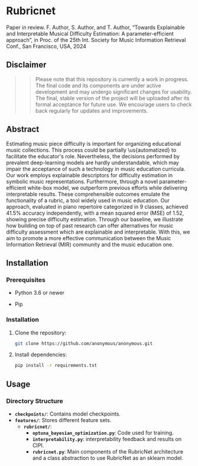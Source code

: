 # Rubricnet

Paper in review. F. Author, S. Author, and T. Author, “Towards Explainable
and Interpretable Musical Difficulty Estimation: A parameter-efficient
approach”, in Proc. of the 25th Int. Society for Music Information Retrieval Conf., San Francisco, USA, 2024

## Disclaimer

>> Please note that this repository is currently a work in progress. The final code and its components are under active development and may undergo significant changes for usability. The final, stable version of the project will be uploaded after its formal acceptance for future use. We encourage users to check back regularly for updates and improvements.


## Abstract

Estimating music piece difficulty is important for organizing educational music collections. This process could be partially \us{automatized} to facilitate the educator's role. Nevertheless, the decisions performed by prevalent deep-learning models are hardly understandable, which may impair the acceptance of such a technology in music education curricula. Our work employs explainable descriptors for difficulty estimation in  symbolic music representations. Furthermore, through a novel parameter-efficient white-box model, we outperform previous efforts while delivering interpretable results. These comprehensible outcomes emulate the functionality of a rubric, a tool widely used in music education.
Our approach, evaluated in piano repertoire categorized in 9 classes, achieved  
41.5% accuracy independently, with a mean squared error (MSE) of 1.52, showing precise difficulty estimation. 
Through our baseline, we
illustrate how building on top of past research can  offer alternatives for music difficulty assessment which are explainable and interpretable. With this, we aim to promote a more effective communication between the Music Information Retrieval (MIR) community and the music education one.

## Installation
### Prerequisites

- Python 3.6 or newer

- Pip



### Installation

1. Clone the repository:
   ```sh
   git clone https://github.com/anonymous/anonymous.git
   ```
   
2. Install dependencies:
   ```sh
   pip install -r requirements.txt
   ```



## Usage
### Directory Structure
- **`checkpoints/`**: Contains model checkpoints.
- **`features/`**: Stores different feature sets.
  - **`rubricnet/`**:
    - **`optuna_bayesian_optimization.py`**: Code used for training.
    - **`interpretability.py`**: interpretability feedback and results on CIPI. 
    - **`rubricnet.py`**: Main components of the RubricNet architecture and a class abstraction to use RubricNet as an sklearn model.
